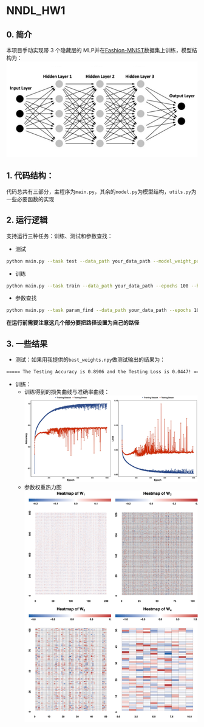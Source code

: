 # NNDL_HW1

## 0. 简介

本项目手动实现带 3 个隐藏层的 MLP并在[Fashion-MNIST](https://github.com/zalandoresearch/fashion-mnist)数据集上训练，模型结构为：
![Plot](MLP_fig.jpeg)

## 1. 代码结构：

代码总共有三部分，主程序为`main.py`，其余的`model.py`为模型结构，`utils.py`为一些必要函数的实现

## 2. 运行逻辑

支持运行三种任务：训练、测试和参数查找：

- 测试
```bash
python main.py --task test --data_path your_data_path --model_weight_path your_trained_weights.npy
```
- 训练
```bash
python main.py --task train --data_path your_data_path --epochs 100 --hidden "20 10 5" --activation relu --batch_size 128 --initial_lr 0.001 --lr_decay_rate 0.99 --lambda_L2 0.1 --lr_strategy step_decay --save_path ./train_model_save --early_stopping --patience 5
```
- 参数查找
```bash
python main.py --task param_find --data_path your_data_path --epochs 100 --hidden_cand "20 20 5,5 10 20" --lr_cand "0.01 0.001" --reg_cand "0.01 0.001" --batch_size_cand "128 256" --activation_cand "relu tanh"
```

**在运行前需要注意这几个部分要把路径设置为自己的路径**

## 3. 一些结果

- 测试：如果用我提供的`best_weights.npy`做测试输出的结果为：
```bash
===== The Testing Accuracy is 0.8906 and the Testing Loss is 0.0447! =====
```

- 训练：
  - 训练得到的损失曲线与准确率曲线：
  ![Plot](acc_loss_plot.jpeg)
  - 参数权重热力图
  ![Plot](heatmap_W.jpeg)
